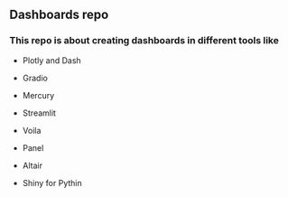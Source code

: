 ## Dashboards repo
### This repo is about creating dashboards in different tools like 

- Plotly and Dash

- Gradio

- Mercury

- Streamlit 

- Voila

- Panel

- Altair

- Shiny for Pythin